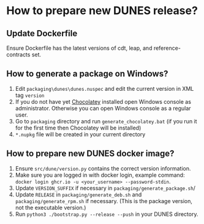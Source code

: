 # How to prepare new DUNES release?

## Update Dockerfile
Ensure Dockerfile has the latest versions of cdt, leap, and reference-contracts set.

## How to generate a package on Windows?
1. Edit `packaging\dunes\dunes.nuspec` and edit the current version in XML tag `version`
2. If you do not have yet [Chocolatey](https://chocolatey.org/) installed open Windows console as administrator.
Otherwise you can open Windows console as a regular user.
3. Go to `packaging` directory and run `generate_chocolatey.bat` (if you run it for the first time then Chocolatey will be installed)
4. `*.nupkg` file will be created in your current directory


## How to prepare new DUNES docker image?
1. Ensure `src/dune/version.py` contains the correct version information.
2. Make sure you are logged in with docker login, example command: `docker login ghcr.io -u <your_username> --password-stdin`.
3. Update `VERSION_SUFFIX` if necessary in `packaging/generate_package.sh`/
4. Update `RELEASE` in `packaging/generate_deb.sh` and `packaging/generate_rpm.sh` if necessary. (This is the package version, not the executable version.)
5. Run `python3 ./bootstrap.py --release --push` in your DUNES directory.
